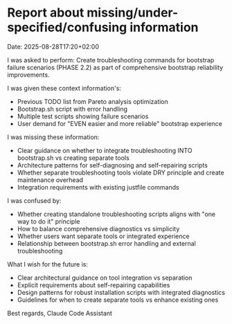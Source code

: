 # Report about missing/under-specified/confusing information

Date: 2025-08-28T17:20+02:00

I was asked to perform:
Create troubleshooting commands for bootstrap failure scenarios (PHASE 2.2) as part of comprehensive bootstrap reliability improvements.

I was given these context information's:
- Previous TODO list from Pareto analysis optimization
- Bootstrap.sh script with error handling
- Multiple test scripts showing failure scenarios
- User demand for "EVEN easier and more reliable" bootstrap experience

I was missing these information:
- Clear guidance on whether to integrate troubleshooting INTO bootstrap.sh vs creating separate tools
- Architecture patterns for self-diagnosing and self-repairing scripts
- Whether separate troubleshooting tools violate DRY principle and create maintenance overhead
- Integration requirements with existing justfile commands

I was confused by:
- Whether creating standalone troubleshooting scripts aligns with "one way to do it" principle
- How to balance comprehensive diagnostics vs simplicity
- Whether users want separate tools or integrated experience
- Relationship between bootstrap.sh error handling and external troubleshooting

What I wish for the future is:
- Clear architectural guidance on tool integration vs separation
- Explicit requirements about self-repairing capabilities
- Design patterns for robust installation scripts with integrated diagnostics
- Guidelines for when to create separate tools vs enhance existing ones

Best regards,
Claude Code Assistant